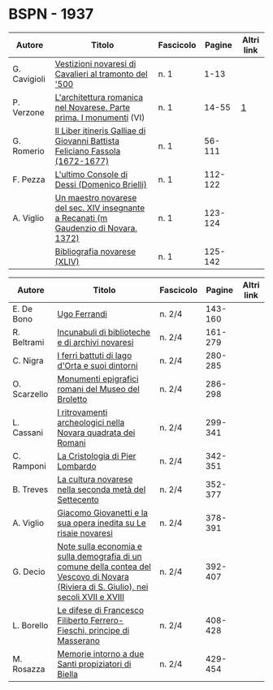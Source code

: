 # BSPN - 1937

| Autore       | Titolo                                                                                                                                    | Fascicolo | Pagine  | Altri link                                             |
|--------------|-------------------------------------------------------------------------------------------------------------------------------------------|-----------|---------|--------------------------------------------------------|
| G. Cavigioli | [Vestizioni novaresi di Cavalieri al tramonto del '500](https://en.calameo.com/read/0072607350f66aeeed64c)                                | n. 1      | 1-13    |                                                        |
| P. Verzone   | [L'architettura romanica nel Novarese. Parte prima. I monumenti](http://www.ssno.it/BSPNo/bspn_aromnov.html#XXXI) (VI)                    | n. 1      | 14-55   | [1](https://en.calameo.com/read/0072607350f66aeeed64c) |
| G. Romerio   | [Il Liber itineris Galliae di Giovanni Battista Feliciano Fassola (1672-1677)](https://en.calameo.com/read/0072607350f66aeeed64c)         | n. 1      | 56-111  |                                                        |
| F. Pezza     | [L'ultimo Console di Dessi (Domenico Brielli)](https://en.calameo.com/read/0072607350f66aeeed64c)                                         | n. 1      | 112-122 |                                                        |
| A. Viglio    | [Un maestro novarese del sec. XIV insegnante a Recanati (m Gaudenzio di Novara, 1372)](https://en.calameo.com/read/0072607350f66aeeed64c) | n. 1      | 123-124 |                                                        |
|              | [Bibliografia novarese (XLIV)](https://en.calameo.com/read/0072607350f66aeeed64c)                                                         | n. 1      | 125-142 |                                                        |

| Autore       | Titolo                                                                                                                                                                                      | Fascicolo | Pagine  | Altri link |
|--------------|---------------------------------------------------------------------------------------------------------------------------------------------------------------------------------------------|-----------|---------|------------|
| E. De Bono   | [Ugo Ferrandi](https://en.calameo.com/read/0072607358d8b10bd3368)                                                                                                                           | n. 2/4    | 143-160 |            |
| R. Beltrami  | [Incunabuli di biblioteche e di archivi novaresi](https://en.calameo.com/read/0072607358d8b10bd3368)                                                                                        | n. 2/4    | 161-279 |            |
| C. Nigra     | [I ferri battuti di lago d'Orta e suoi dintorni](https://en.calameo.com/read/0072607358d8b10bd3368)                                                                                         | n. 2/4    | 280-285 |            |
| O. Scarzello | [Monumenti epigrafici romani del Museo del Broletto](https://en.calameo.com/read/0072607358d8b10bd3368)                                                                                     | n. 2/4    | 286-298 |            |
| L. Cassani   | [I ritrovamenti archeologici nella Novara quadrata dei Romani](https://en.calameo.com/read/0072607358d8b10bd3368)                                                                           | n. 2/4    | 299-341 |            |
| C. Ramponi   | [La Cristologia di Pier Lombardo](https://en.calameo.com/read/0072607358d8b10bd3368)                                                                                                        | n. 2/4    | 342-351 |            |
| B. Treves    | [La cultura novarese nella seconda metà del Settecento](https://en.calameo.com/read/0072607358d8b10bd3368)                                                                                  | n. 2/4    | 352-377 |            |
| A. Viglio    | [Giacomo Giovanetti e la sua opera inedita su Le risaie novaresi](https://en.calameo.com/read/0072607358d8b10bd3368)                                                                        | n. 2/4    | 378-391 |            |
| G. Decio     | [Note sulla economia e sulla demografia di un comune della contea del Vescovo di Novara (Riviera di S. Giulio), nei secoli XVII e XVIII](https://en.calameo.com/read/0072607358d8b10bd3368) | n. 2/4    | 392-407 |            |
| L. Borello   | [Le difese di Francesco Filiberto Ferrero-Fieschi, principe di Masserano](https://en.calameo.com/read/0072607358d8b10bd3368)                                                                | n. 2/4    | 408-428 |            |
| M. Rosazza   | [Memorie intorno a due Santi propiziatori di Biella](https://en.calameo.com/read/0072607358d8b10bd3368)                                                                                     | n. 2/4    | 429-454 |            |
